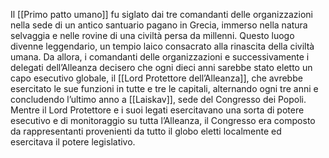 Il [[Primo patto umano]] fu siglato dai tre comandanti delle organizzazioni nella sede di un antico santuario pagano in Grecia, immerso nella natura selvaggia e nelle rovine di una civiltà persa da millenni. Questo luogo divenne leggendario, un tempio laico consacrato alla rinascita della civiltà umana. Da allora, i comandanti delle organizzazioni e successivamente i delegati dell’Alleanza decisero che ogni dieci anni sarebbe stato eletto un capo esecutivo globale, il [[Lord Protettore dell’Alleanza]], che avrebbe esercitato le sue funzioni in tutte e tre le capitali, alternando ogni tre anni e concludendo l’ultimo anno a [[Laiskav]], sede del Congresso dei Popoli. Mentre il Lord Protettore e i suoi legati esercitavano una sorta di potere esecutivo e di monitoraggio su tutta l’Alleanza, il Congresso era composto da rappresentanti provenienti da tutto il globo eletti localmente ed esercitava il potere legislativo.